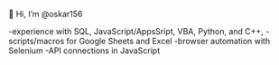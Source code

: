 👋 Hi, I’m @oskar156

-experience with SQL, JavaScript/AppsSript, VBA, Python, and C++,
-scripts/macros for Google Sheets and Excel
-browser automation with Selenium
-API connections in JavaScript

<!---
oskar156/oskar156 is a ✨ special ✨ repository because its `README.md` (this file) appears on your GitHub profile.
You can click the Preview link to take a look at your changes.
--->
